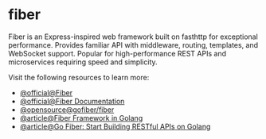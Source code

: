 # fiber

Fiber is an Express-inspired web framework built on fasthttp for exceptional performance. Provides familiar API with middleware, routing, templates, and WebSocket support. Popular for high-performance REST APIs and microservices requiring speed and simplicity.

Visit the following resources to learn more:

- [@official@Fiber](https://gofiber.io/)
- [@official@Fiber Documentation](https://docs.gofiber.io/)
- [@opensource@gofiber/fiber](https://github.com/gofiber/fiber)
- [@article@Fiber Framework in Golang](https://medium.com/@uzairahmed01/fiber-framework-in-golang-b5158499c9ad)
- [@article@Go Fiber: Start Building RESTful APIs on Golang](https://dev.to/percoguru/getting-started-with-apis-in-golang-feat-fiber-and-gorm-2n34)